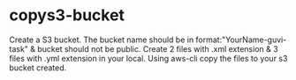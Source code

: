 # copys3-bucket
Create a S3 bucket. The bucket name should be in format:"YourName-guvi-task" &amp; bucket should not be public. Create 2 files with .xml extension &amp; 3 files with .yml extension in your local. Using aws-cli copy the files to your s3 bucket created.
